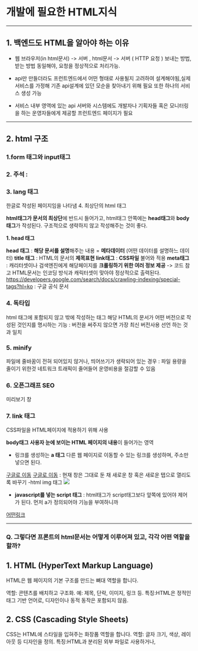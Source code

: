 # 개발에 필요한 HTML지식 
---
## 1. 백엔드도 HTML을 알아야 하는 이유

- 웹 브라우저(in html문서) -> 서버 , html문서 -> 서버 ( HTTP 요청 )
보내는 방법, 받는 방법 동일해야, 요청을 정상적으로 처리가능.

- api만 만들더라도 프런트엔드에서 어떤 형태로 사용될지 고려하여 설계해야됨,실제 서비스를 가정해 기존 api설계에 있던 모순을 찾아내기 위해 필요
  또한 하나의 서비스 생성 가능 

- 서비스 내부 영역에 있는 api 서버와 시스템에도 개발자나 기획자들 혹은 모니터링을 하는 운영자들에게 제공할 프런트엔드 페이지가 필요

---
## 2. html 구조 

### 1.form 태그와 input태그 

### 2. 주석 : <!-- -->

### 3. lang 태그

<html lang="ko"></html> 한글로 작성된 페이지임을 나타냄
<html lang="en-US></html>
웹 페이지의 언어와 사용자의 언어가 다른경우 웹 페이지의 번역기능을 사용 가능.

언어별로 문서를 따로 만들거나, 한 문서 내에서 JavaScript로 동적으로 변경(코드 참고)

### 4. 최상단의 html 태그
**html태그가 문서의 최상단**에 반드시 들어가고, html태그 안쪽에는 **head태그**와 **body태그**가 작성된다.
구조적으로 생략하지 않고 작성해주는 것이 좋다.

**1. head 태그** 

**head 태그** : **해당 문서를 설명**해주는 내용 = **메타데이터** (어떤 데이터를 설명하느 데이터)
**title 태그** : HTML의 문서의 **제목표현**
**link태그** : **CSS파일** 불어와 적용
**meta태그** : 캐리터셋이나 검색엔진에게 해당페이지를 **크롤링하기 위한 여러 정보 제공** 
-> 코드 참고
HTML문서는 인코딩 방식과 캐릭터셋이 맞아야 정상적으로 출력된다. 
https://developers.google.com/search/docs/crawling-indexing/special-tags?hl=ko : 구글 공식 문서 


### 4. 독타입 
html 태그에 포함되지 않고 밖에 작성하는 태그 
해당 HTML의 문서가 어떤 버전으로 작성된 것인지를 명시하는 기능
: 버전을 써주지 않으면 가장 최신 버전사용 선언 하는 것과 일치


### 5. minify
파일에 줄바꿈이 전혀 되어있지 않거나, 띄어쓰기가 생략되어 있는 경우 : 파일 용량을 줄이기 위한것
네트워크 트래픽이 줄어들어 운영비용을 절감할 수 있음 

### 6. 오픈그래프 SEO
미리보기 창

### 7. link 태그

CSS파일을 HTML페이지에 적용하기 위해 사용



**body태그**
**사용자 눈에 보이는 HTML 페이지의 내용**이 들어가는 영역

- 링크를 생성하는 **a 태그**
다른 웹 페이지로 이동할 수 있는 링크를 생성하며, 주소만 넣으면 된다.

<body>
  <a href = "https://www.google.com/">구글로 이동</a>
 <a href = "https://www.google.com/"target="_blank">구글로 이동</a>
  : 현재 창은 그대로 둔 채 새로운 창 혹은 새로운 탭으로 열리도록 바꾸기
</body>
-html img 태그
<img src = "https://www.gd.co.kr.jpg">


- **javascript를 넣는 script 태그**
 : html태그가 script태그보다 앞쪽에 있어야 제어가 된다. 먼저 a가 정의되어야 기능을 부여하니까

<html>
  <head>
    <meta charset = "utf-8">
  </head>
  <body>
    <a href="https://www.google.com/">어떤링크</a>
    <script>
      document.querySelector('a').innerText = '구글로 이동';
    </script>
  </body>
</html>



---
### Q. 그렇다면 프론트의 html문서는 어떻게 이루어져 있고, 각각 어떤 역할을 할까?

## 1. HTML (HyperText Markup Language)
HTML은 웹 페이지의 기본 구조를 만드는 뼈대 역할을 합니다.

역할: 콘텐츠를 배치하고 구조화.
예: 제목, 단락, 이미지, 링크 등.
특징:HTML은 정적인 태그 기반 언어로, 디자인이나 동적 동작은 포함되지 않음.

## 2. CSS (Cascading Style Sheets)
CSS는 HTML에 스타일을 입혀주는 화장품 역할을 합니다.
역할: 글자 크기, 색상, 레이아웃 등 디자인을 정의.
특징:HTML과 분리된 외부 파일로 사용하거나, <style> 태그를 통해 HTML 내부에 작성 가능.

## 3. JavaScript
JavaScript는 HTML과 CSS에 동적인 동작을 추가하는 역할을 합니다.
역할: 버튼 클릭, 데이터 처리, 사용자와의 상호작용 등 동적 기능 제공.
특징:<script> 태그로 HTML 안에 작성하거나 외부 파일로 포함 가능.
  
## 4. React (JavaScript 라이브러리)
React는 더 복잡하고 동적인 웹 애플리케이션을 쉽게 개발하기 위한 JavaScript 라이브러리입니다.
역할: 컴포넌트 기반으로 UI를 효율적으로 개발.
  
### 정리
HTML: 웹의 구조를 만듦 (뼈대 ).
CSS: 웹의 디자인을 만듦 (화장 ).
JavaScript: 동작을 추가 (생명 ).
React: 동적 웹앱을 효율적으로 만듦 (똑똑한 뇌 ).
HTML은 "기초 구조"를 제공하고, CSS와 JavaScript, React는 그 위에 올려져서 각각 스타일과 기능을 확장

+) 추가자료  https://www.yes24.com/product/goods/72297124 모던 웹을 위한 HTML5+CSS3 바이블,  https://www.w3schools.com/html/default.asp
    
----
## 3. 웹 브라우저와 서버의 상호작용 

### 웹 브라우저가 서버와 상호작용하는 4가지 방법 : 각 상황에따라 적절하게 사용하기 
-1. URL을 통한 접속
-2. form태그를 사용하여 form 제출
-3. XHR을 사용한 AJAX 요청
-4. 웹 소켓을 통한 요청

 ### 1.URL을 통한 접속 : ch.8 참고 
  사용자가 직접 URL입력 또는 a태그가 걸려있는 링크를 통해 접근 

  HTTP는 요청의 종류를 메서드로 구분한다.
    url을 통한 것이라면 get메서드를 사용한다- http요청 메서드 

 ###  2. form태그를 사용하여 form 제출 
  웹사이트에서 자주 보았을 로그인 창이나 게시글 작성화면에서 보게 되는 입력란에 자주 사용됨
  GET, POST를 주로 사용

1,2 : 정보를 전송하기 위해 반드시 화면을 새로고침 해야됨
  
 ###  3. XHR을 사용한 AJAX 요청
   : 새로고침 없이 정보를 요청하고 받아올 수 있음

 1,2,3 : 정보교환을 시작할 수있는 주체가 오직 '클라이언트' , 서버쪽에서 주도적으로 클라이언트에게정보를 전달할 수 없음
  
 ###  4. 웹 소켓을 통한 요청
   양방향 통신을 가능하도록 지원함.SSE도 가능 (다음에 비교해보기)
     문자의 경우, 문자를 보내면 수신하기전에 서버가 먼저 알게되는 것이다.

     그래서. 웹 소켓이 등장하기 전에는 AJAX요청을 보내 서버의 상태변경을 체크했었다.(폴링)
             웹뿐 아닌 상대의 상태변경을 체크하기 위해 주기적으로 요청하는 방식을 지칭하는 말로도 널리 사용됨
  
---
 ###    2. form태그를 사용하여 form 제출 
  웹사이트에서 자주 보았을 로그인 창이나 게시글 작성화면에서 보게 되는 입력란에 자주 사용됨
  GET, POST를 주로 사용 - > 자세히 알아보기

  태그타입
  text : 글자를 입력할 수 있는 공간
  submit : 제출이라는 버튼이 생성됨

        <form action="./article" method="post">
            <input type="text" name="title" placeholder="제목 입력">
            <input type="text" name="content" placeholder="내용 입력">
            <input type="submit" value="제출">
        </form>
form태그 ㅣ input태그의 입력값들을 웹 서버로 전송, form태그는 웹서버로전송될 하나의 논리적인 영역


### 1. name 속성
정의: input 태그의 데이터를 식별
역할: 서버로 전송된 데이터를 처리할 때, 서버는 **name 속성값**으로 데이터를 받음. 보내는 형태와 받는 형태가 같아야 되기에.

###   2. submit 버튼
특징: name 속성이 없으며, 서버로 전송되지 않음.
역할: form 태그 내부 데이터를 서버로 제출하는 동작 수행.submit 타입은 웹 서버로 전송되는것이아니라, form태그 내부에서 form을 제출하는 버튼으로서의 역할 

### 3. form 태그
역할: 데이터를 서버로 전송.
속성:action: 데이터를 전송할 서버의 경로(URL).
예: action="./article"
주의: 경로가 없으면 요청 실패. 해당 경로를 처리할 컨트롤러 또는 파일이 필요.
method: HTTP 메서드 지정.

### 4. 컨트롤러 추가
문제: 위 예제에서 ./article 경로를 처리할 컨트롤러가 없으면 실행되지 않음.
해결 방법: ./article 요청을 처리할 컨트롤러 추가.
article 파일 생성 후 서버에서 처리.

  @RestController
  public class SimpleRestController{
    @RequestMapping("/article")
    public String createArticle(
  @RequestParam("title") String title,
  @RequestParam("content") String contnet){
      return String.format("title=%s / content=%s",title,content);
    }}


 ###  +) form 태그의 여러가지 속성
추가 참고 자료 -검색해보기 
HTML Form Input Types : 다양한 input 타입 확인.
HTML Forms Guide : 폼 태그 속성 및 사용법.


  ---
 ###  요약
   - HTML을 알아야 되는 이유
   - HTML의 기본구조 html,head,body 태그
   - 최상단 태그인 html의 독타입
   - head태그와 그밖의 주요 태그들
   - html페이지 내용을 작성하는 body 태그와 링크를 연결하는 a태그, 이미지를 삽압히는 img태그
   - 웹 브라우저가 서버와 상호작용하기위한 대표적인 방법4가지 숙지
   - form 태그를 사용하여 실제 서버로 데이터 전송 
